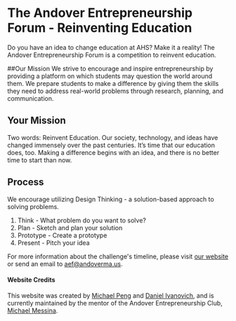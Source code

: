 The Andover Entrepreneurship Forum - Reinventing Education
====================
Do you have an idea to change education at AHS? Make it a reality! The Andover Entrepreneurship Forum is a competition to reinvent education.

##Our Mission
We strive to encourage and inspire entrepreneurship by providing a platform on which students may question the world around them. We prepare students to make a difference by giving them the skills they need to address real-world problems through research, planning, and communication.

## Your Mission
Two words: Reinvent Education. Our society, technology, and ideas have changed immensely over the past centuries. It’s time that our education does, too. Making a difference begins with an idea, and there is no better time to start than now.

## Process
We encourage utilizing Design Thinking - a solution-based approach to solving problems.
1. Think - What problem do you want to solve?
2. Plan - Sketch and plan your solution
3. Prototype - Create a prototype
4. Present - Pitch your idea



For more information about the challenge's timeline, please visit [our website](https://aef.netlify.com) or send an email to <a href="mailto:aef@andoverma.us" title="Email us">aef@andoverma.us</a>.


#### Website Credits
This website was created by [Michael Peng](https://github.com/broad-well) and [Daniel Ivanovich](https://ivanovich.us), and is currently maintained by the mentor of the Andover Entrepreneurship Club, [Michael Messina](https://github.com/michaelmessina). 

